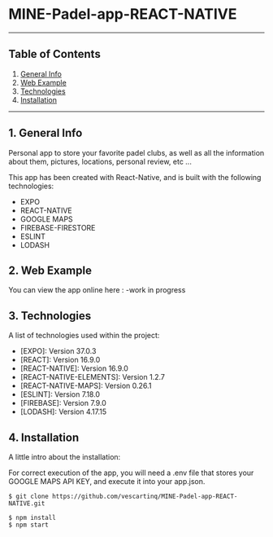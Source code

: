 # MINE-Padel-app-REACT-NATIVE
***

## Table of Contents
1. [General Info](#general-info)
2. [Web Example](#web-example)
3. [Technologies](#technologies)
4. [Installation](#installation)
***

## 1. General Info
Personal app to store your favorite padel clubs, as well as all the information about them, pictures, locations, personal review, etc ...

This app has been created with React-Native, and is built with the following technologies:
- EXPO
- REACT-NATIVE
- GOOGLE MAPS
- FIREBASE-FIRESTORE
- ESLINT
- LODASH

## 2. Web Example
You can view the app online here : 
-work in progress

## 3. Technologies
A list of technologies used within the project:
* [EXPO]: Version 37.0.3 
* [REACT]: Version 16.9.0 
* [REACT-NATIVE]: Version 16.9.0 
* [REACT-NATIVE-ELEMENTS]: Version 1.2.7 
* [REACT-NATIVE-MAPS]: Version 0.26.1 
* [ESLINT]: Version 7.18.0 
* [FIREBASE]: Version 7.9.0 
* [LODASH]: Version 4.17.15 


## 4. Installation
A little intro about the installation:

For correct execution of the app, you will need a .env file
that stores your GOOGLE MAPS API KEY, and execute it into your
app.json.

```
$ git clone https://github.com/vescartinq/MINE-Padel-app-REACT-NATIVE.git

$ npm install
$ npm start
```
